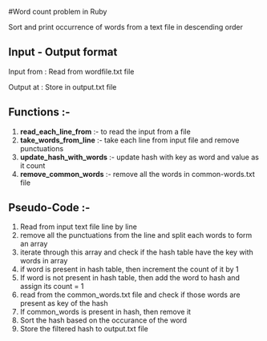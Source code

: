 #Word count problem in Ruby

Sort and print occurrence of words from a text file in descending order

Input - Output format
----------------------

Input from : Read from wordfile.txt file

Output at  : Store in output.txt file

Functions :-
-------------

1. **read_each_line_from**    :- to read the input from a file
2. **take_words_from_line**   :- take each line from input file and remove punctuations
3. **update_hash_with_words** :- update hash with key as word and value as it count
4. **remove_common_words**    :- remove all the words in common-words.txt file

Pseudo-Code :- 
---------------

1. Read from input text file line by line
2. remove all the punctuations from the line and split each words to form an array
3. iterate through this array and check if the hash table have the key with words in array
4. if word is present in hash table, then increment the count of it by 1
5. If word is not present in hash table, then add the word to hash and assign its count = 1
6. read from the common_words.txt file and check if those words are present as key of the hash
7. If common_words is present in hash, then remove it
8. Sort the hash based on the occurance of the word
8. Store the filtered hash to output.txt file
